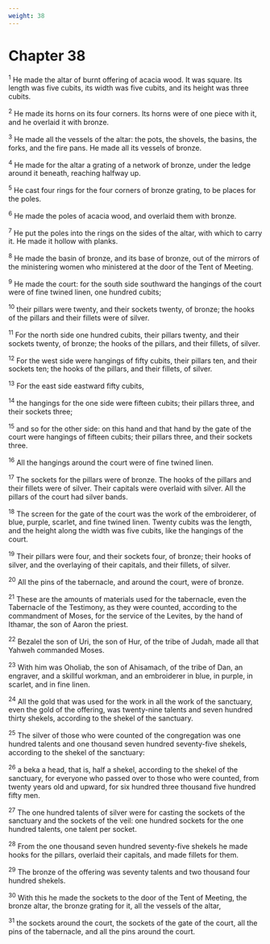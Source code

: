 ```yaml
---
weight: 38
---
```


# Chapter 38

<sup>1</sup> He made the altar of burnt offering of acacia wood. It was square. Its length was five cubits, its width was five cubits, and its height was three cubits. 

<sup>2</sup> He made its horns on its four corners. Its horns were of one piece with it, and he overlaid it with bronze. 

<sup>3</sup> He made all the vessels of the altar: the pots, the shovels, the basins, the forks, and the fire pans. He made all its vessels of bronze. 

<sup>4</sup> He made for the altar a grating of a network of bronze, under the ledge around it beneath, reaching halfway up. 

<sup>5</sup> He cast four rings for the four corners of bronze grating, to be places for the poles. 

<sup>6</sup> He made the poles of acacia wood, and overlaid them with bronze. 

<sup>7</sup> He put the poles into the rings on the sides of the altar, with which to carry it. He made it hollow with planks. 

<sup>8</sup> He made the basin of bronze, and its base of bronze, out of the mirrors of the ministering women who ministered at the door of the Tent of Meeting. 

<sup>9</sup> He made the court: for the south side southward the hangings of the court were of fine twined linen, one hundred cubits; 

<sup>10</sup> their pillars were twenty, and their sockets twenty, of bronze; the hooks of the pillars and their fillets were of silver. 

<sup>11</sup> For the north side one hundred cubits, their pillars twenty, and their sockets twenty, of bronze; the hooks of the pillars, and their fillets, of silver. 

<sup>12</sup> For the west side were hangings of fifty cubits, their pillars ten, and their sockets ten; the hooks of the pillars, and their fillets, of silver. 

<sup>13</sup> For the east side eastward fifty cubits, 

<sup>14</sup> the hangings for the one side were fifteen cubits; their pillars three, and their sockets three; 

<sup>15</sup> and so for the other side: on this hand and that hand by the gate of the court were hangings of fifteen cubits; their pillars three, and their sockets three. 

<sup>16</sup> All the hangings around the court were of fine twined linen. 

<sup>17</sup> The sockets for the pillars were of bronze. The hooks of the pillars and their fillets were of silver. Their capitals were overlaid with silver. All the pillars of the court had silver bands. 

<sup>18</sup> The screen for the gate of the court was the work of the embroiderer, of blue, purple, scarlet, and fine twined linen. Twenty cubits was the length, and the height along the width was five cubits, like the hangings of the court. 

<sup>19</sup> Their pillars were four, and their sockets four, of bronze; their hooks of silver, and the overlaying of their capitals, and their fillets, of silver. 

<sup>20</sup> All the pins of the tabernacle, and around the court, were of bronze. 

<sup>21</sup> These are the amounts of materials used for the tabernacle, even the Tabernacle of the Testimony, as they were counted, according to the commandment of Moses, for the service of the Levites, by the hand of Ithamar, the son of Aaron the priest. 

<sup>22</sup> Bezalel the son of Uri, the son of Hur, of the tribe of Judah, made all that Yahweh commanded Moses. 

<sup>23</sup> With him was Oholiab, the son of Ahisamach, of the tribe of Dan, an engraver, and a skillful workman, and an embroiderer in blue, in purple, in scarlet, and in fine linen. 

<sup>24</sup> All the gold that was used for the work in all the work of the sanctuary, even the gold of the offering, was twenty-nine talents and seven hundred thirty shekels, according to the shekel of the sanctuary. 

<sup>25</sup> The silver of those who were counted of the congregation was one hundred talents and one thousand seven hundred seventy-five shekels, according to the shekel of the sanctuary: 

<sup>26</sup> a beka a head, that is, half a shekel, according to the shekel of the sanctuary, for everyone who passed over to those who were counted, from twenty years old and upward, for six hundred three thousand five hundred fifty men. 

<sup>27</sup> The one hundred talents of silver were for casting the sockets of the sanctuary and the sockets of the veil: one hundred sockets for the one hundred talents, one talent per socket. 

<sup>28</sup> From the one thousand seven hundred seventy-five shekels he made hooks for the pillars, overlaid their capitals, and made fillets for them. 

<sup>29</sup> The bronze of the offering was seventy talents and two thousand four hundred shekels. 

<sup>30</sup> With this he made the sockets to the door of the Tent of Meeting, the bronze altar, the bronze grating for it, all the vessels of the altar, 

<sup>31</sup> the sockets around the court, the sockets of the gate of the court, all the pins of the tabernacle, and all the pins around the court. 


